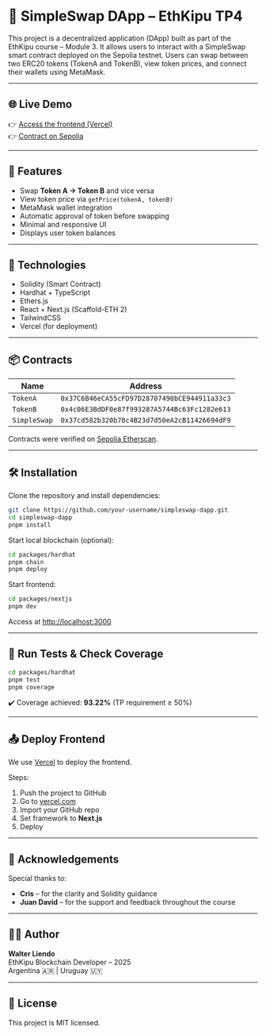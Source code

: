 # 🦄 SimpleSwap DApp – EthKipu TP4

This project is a decentralized application (DApp) built as part of the EthKipu course – Module 3. It allows users to interact with a SimpleSwap smart contract deployed on the Sepolia testnet. Users can swap between two ERC20 tokens (TokenA and TokenB), view token prices, and connect their wallets using MetaMask.

---

## 🌐 Live Demo

👉 [Access the frontend (Vercel)](https://your-vercel-deployment.vercel.app)  
👉 [Contract on Sepolia](https://sepolia.etherscan.io/address/0x37cd582b320b78c4B23d7d50eA2cB11426694dF9)

---

## 🧠 Features

- Swap **Token A → Token B** and vice versa
- View token price via `getPrice(tokenA, tokenB)`
- MetaMask wallet integration
- Automatic approval of token before swapping
- Minimal and responsive UI
- Displays user token balances

---

## 🚀 Technologies

- Solidity (Smart Contract)
- Hardhat + TypeScript
- Ethers.js
- React + Next.js (Scaffold-ETH 2)
- TailwindCSS
- Vercel (for deployment)

---

## 📦 Contracts

| Name        | Address                                    |
|-------------|---------------------------------------------|
| `TokenA`     | `0x37C6B46eCA55cFD97D28707490bCE944911a33c3` |
| `TokenB`     | `0x4c06E3BdDF0e87f993287A5744Bc63Fc1282e613` |
| `SimpleSwap` | `0x37cd582b320b78c4B23d7d50eA2cB11426694dF9` |

Contracts were verified on [Sepolia Etherscan](https://sepolia.etherscan.io/).

---

## 🛠 Installation

Clone the repository and install dependencies:

```bash
git clone https://github.com/your-username/simpleswap-dapp.git
cd simpleswap-dapp
pnpm install
```

Start local blockchain (optional):

```bash
cd packages/hardhat
pnpm chain
pnpm deploy
```

Start frontend:

```bash
cd packages/nextjs
pnpm dev
```

Access at [http://localhost:3000](http://localhost:3000)

---

## 🧪 Run Tests & Check Coverage

```bash
cd packages/hardhat
pnpm test
pnpm coverage
```

✔️ Coverage achieved: **93.22%** (TP requirement ≥ 50%)

---

## 📤 Deploy Frontend

We use [Vercel](https://vercel.com/) to deploy the frontend.

Steps:

1. Push the project to GitHub
2. Go to [vercel.com](https://vercel.com/)
3. Import your GitHub repo
4. Set framework to **Next.js**
5. Deploy

---

## 🙌 Acknowledgements

Special thanks to:

- **Cris** – for the clarity and Solidity guidance  
- **Juan David** – for the support and feedback throughout the course

---

## 👨‍💻 Author

**Walter Liendo**  
EthKipu Blockchain Developer – 2025  
Argentina 🇦🇷 | Uruguay 🇺🇾

---

## 📘 License

This project is MIT licensed.
